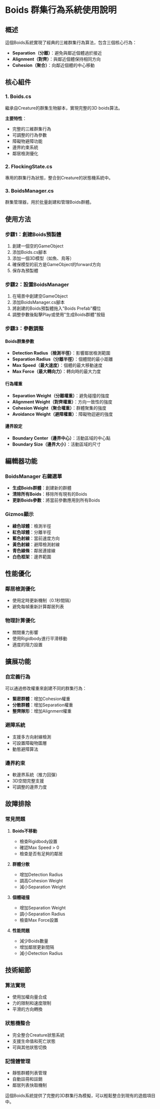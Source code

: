 # Boids 群集行為系統使用說明

## 概述

這個Boids系統實現了經典的三維群集行為算法，包含三個核心行為：
- **Separation（分離）**：避免與鄰近個體過於接近
- **Alignment（對齊）**：與鄰近個體保持相同方向  
- **Cohesion（聚合）**：向鄰近個體的中心移動

## 核心組件

### 1. Boids.cs
繼承自Creature的群集生物腳本，實現完整的3D boids算法。

**主要特性**：
- 完整的三維群集行為
- 可調整的行為參數
- 障礙物避障功能
- 邊界約束系統
- 鄰居檢測優化

### 2. FlockingState.cs
專用的群集行為狀態，整合到Creature的狀態機系統中。

### 3. BoidsManager.cs
群集管理器，用於批量創建和管理Boids群體。

## 使用方法

### 步驟1：創建Boids預製體
1. 創建一個空的GameObject
2. 添加Boids.cs腳本
3. 添加一個3D模型（如魚、鳥等）
4. 確保模型的前方是GameObject的forward方向
5. 保存為預製體

### 步驟2：設置BoidsManager
1. 在場景中創建空GameObject
2. 添加BoidsManager.cs腳本
3. 將創建的Boids預製體拖入"Boids Prefab"欄位
4. 調整參數後點擊Play或使用"生成Boids群體"按鈕

### 步驟3：參數調整

#### Boids群集參數
- **Detection Radius（檢測半徑）**：影響鄰居檢測範圍
- **Separation Radius（分離半徑）**：個體間的最小距離
- **Max Speed（最大速度）**：個體的最大移動速度
- **Max Force（最大轉向力）**：轉向時的最大力度

#### 行為權重
- **Separation Weight（分離權重）**：避免碰撞的強度
- **Alignment Weight（對齊權重）**：方向一致性的強度
- **Cohesion Weight（聚合權重）**：群體聚集的強度
- **Avoidance Weight（避障權重）**：障礙物迴避的強度

#### 邊界設定
- **Boundary Center（邊界中心）**：活動區域的中心點
- **Boundary Size（邊界大小）**：活動區域的尺寸

## 編輯器功能

### BoidsManager 右鍵選單
- **生成Boids群體**：創建新的群體
- **清除所有Boids**：移除所有現有的Boids
- **更新Boids參數**：將當前參數應用到所有Boids

### Gizmos顯示
- **綠色球體**：檢測半徑
- **紅色球體**：分離半徑
- **藍色射線**：當前速度方向
- **黃色射線**：避障檢測射線
- **青色線條**：鄰居連接線
- **白色框架**：邊界範圍

## 性能優化

### 鄰居檢測優化
- 使用定時更新機制（0.1秒間隔）
- 避免每幀重新計算鄰居列表

### 物理計算優化  
- 關閉重力影響
- 使用Rigidbody進行平滑移動
- 適度的阻力設置

## 擴展功能

### 自定義行為
可以通過修改權重來創建不同的群集行為：
- **緊密群體**：增加Cohesion權重
- **分散群體**：增加Separation權重
- **整齊隊形**：增加Alignment權重

### 避障系統
- 支援多方向射線檢測
- 可設置障礙物圖層
- 動態避障算法

### 邊界約束
- 軟邊界系統（推力回彈）
- 3D空間完整支援
- 可調整的邊界力度

## 故障排除

### 常見問題
1. **Boids不移動**
   - 檢查Rigidbody設置
   - 確認Max Speed > 0
   - 檢查是否有足夠的鄰居

2. **群體分散**
   - 增加Detection Radius
   - 調高Cohesion Weight
   - 減小Separation Weight

3. **個體碰撞**
   - 增加Separation Weight
   - 調小Separation Radius
   - 檢查Max Force設置

4. **性能問題**
   - 減少Boids數量
   - 增加鄰居更新間隔
   - 減小Detection Radius

## 技術細節

### 算法實現
- 使用加權向量合成
- 力的限制和速度限制
- 平滑的方向轉換

### 狀態機整合
- 完全整合Creature狀態系統
- 支援生命值和死亡狀態
- 可與其他狀態切換

### 記憶體管理
- 靜態群體列表管理
- 自動註冊和註銷
- 鄰居列表快取機制

這個Boids系統提供了完整的3D群集行為模擬，可以輕鬆整合到現有的遊戲項目中。
